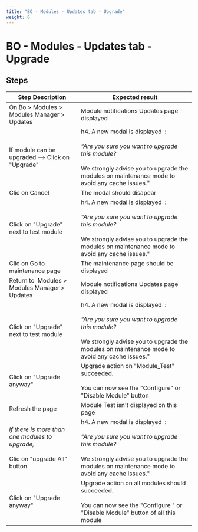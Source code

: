 ```yaml
---
title: "BO - Modules - Updates tab - Upgrade"
weight: 6
---
```


# BO - Modules - Updates tab - Upgrade
## Steps
| Step Description | Expected result |
| ----- | ----- |
| On Bo > Modules > Modules Manager > Updates | Module notifications Updates page displayed |
| If module can be upgraded --> Click on "Upgrade" | h4. A new modal is displayed  :<br><br>*"Are you sure you want to upgrade this module?*<br><br>We strongly advise you to upgrade the modules on maintenance mode to avoid any cache issues." |
| Clic on Cancel | The modal should disapear |
| Click on "Upgrade" next to test module | h4. A new modal is displayed  :<br><br>*"Are you sure you want to upgrade this module?*<br><br>We strongly advise you to upgrade the modules on maintenance mode to avoid any cache issues." |
| Clic on Go to maintenance page | The maintenance page should be displayed |
| Return to  Modules > Modules Manager > Updates | Module notifications Updates page displayed |
| Click on "Upgrade" next to test module | h4. A new modal is displayed  :<br><br>*"Are you sure you want to upgrade this module?*<br><br>We strongly advise you to upgrade the modules on maintenance mode to avoid any cache issues." |
| Click on "Upgrade anyway" | Upgrade action on "Module_Test" succeeded.<br><br>You can now see the "Configure" or "Disable Module" button |
| Refresh the page | Module Test isn't displayed on this page |
| _If there is more than one modules to upgrade,_<br><br>Clic on "upgrade All" button | h4. A new modal is displayed  :<br><br>*"Are you sure you want to upgrade this module?*<br><br>We strongly advise you to upgrade the modules on maintenance mode to avoid any cache issues." |
| Click on "Upgrade anyway" | Upgrade action on all modules should succeeded.<br><br>You can now see the "Configure " or "Disable Module" button of all this module |

